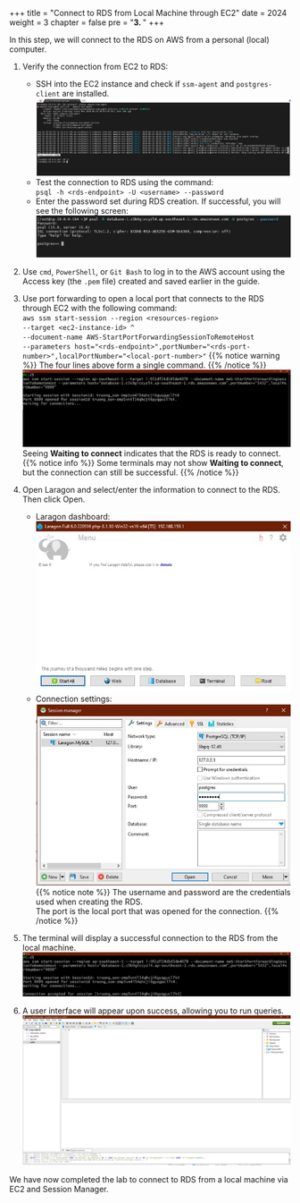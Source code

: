 +++
title = "Connect to RDS from Local Machine through EC2"
date = 2024
weight = 3
chapter = false
pre = "<b>3. </b>"
+++

In this step, we will connect to the RDS on AWS from a personal (local) computer.

1. Verify the connection from EC2 to RDS:
   - SSH into the EC2 instance and check if `ssm-agent` and `postgres-client` are installed.
   ![DB SG](/images/4-Connect-RDS/amazon-ssm-agent_success.jpg)
   - Test the connection to RDS using the command:  
     `psql -h <rds-endpoint> -U <username> --password`
   - Enter the password set during RDS creation. If successful, you will see the following screen:
     ![DB SG](/images/4-Connect-RDS/rds_connect_ec2.jpg)

2. Use `cmd`, `PowerShell`, or `Git Bash` to log in to the AWS account using the Access key (the `.pem` file) created and saved earlier in the guide.

3. Use port forwarding to open a local port that connects to the RDS through EC2 with the following command:  
   `aws ssm start-session --region <resources-region> `  
   `--target <ec2-instance-id> ^`  
   `--document-name AWS-StartPortForwardingSessionToRemoteHost `  
   `--parameters host="<rds-endpoint>",portNumber="<rds-port-number>",localPortNumber="<local-port-number>"`
   {{% notice warning %}}
   The four lines above form a single command.
   {{% /notice %}}
   ![DB SG](/images/4-Connect-RDS/sso_rds.jpg)
   Seeing **Waiting to connect** indicates that the RDS is ready to connect.
   {{% notice info %}}
   Some terminals may not show **Waiting to connect**, but the connection can still be successful.
   {{% /notice %}}

4. Open Laragon and select/enter the information to connect to the RDS. Then click Open.
   - Laragon dashboard:
     ![DB SG](/images/4-Connect-RDS/laragon_console.jpg)
   - Connection settings:
     ![DB SG](/images/4-Connect-RDS/laragon_db_detail.jpg)
   {{% notice note %}}
   The username and password are the credentials used when creating the RDS.  
   The port is the local port that was opened for the connection.
   {{% /notice %}}

5. The terminal will display a successful connection to the RDS from the local machine.
   ![DB SG](/images/4-Connect-RDS/connect_success_cli.jpg)

6. A user interface will appear upon success, allowing you to run queries.
   ![DB SG](/images/4-Connect-RDS/connect_success.jpg)

We have now completed the lab to connect to RDS from a local machine via EC2 and Session Manager.
